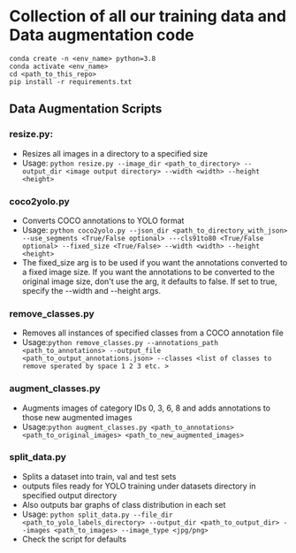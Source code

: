 # Collection of all our training data and Data augmentation code

```
conda create -n <env_name> python=3.8
conda activate <env_name>
cd <path_to_this_repo>
pip install -r requirements.txt
```

## Data Augmentation Scripts
### resize.py:
   - Resizes all images in a directory to a specified size
   - Usage: `python resize.py --image_dir <path_to_directory> --output_dir <image output directory> --width <width> --height <height>`

### coco2yolo.py

 - Converts COCO annotations to YOLO format
- Usage: `python coco2yolo.py --json_dir <path_to_directory_with_json> --use_segments <True/False optional> ---cls91to80 <True/False optional> --fixed_size <True/False> --width <width> --height <height>`
 -  The fixed_size arg is to be used if you want the annotations converted to a fixed image size. If you want the annotations to be converted to the original image size, don't use the arg, it defaults to false. If set to true, specify the --width and --height args.
  
### remove_classes.py
- Removes all instances of specified classes from a COCO annotation file
- Usage:`python remove_classes.py --annotations_path <path_to_annotations> --output_file <path_to_output_annotations.json> --classes <list of classes to remove sperated by space 1 2 3 etc. >`

### augment_classes.py
- Augments images of category IDs 0, 3, 6, 8 and adds annotations to those new augmented images
- Usage:`python augment_classes.py <path_to_annotations> <path_to_original_images> <path_to_new_augmented_images>`

### split_data.py
- Splits a dataset into train, val and test sets
- outputs files ready for YOLO training under datasets directory in specified output directory
- Also outputs bar graphs of class distribution in each set
- Usage: `python split_data.py --file_dir <path_to_yolo_labels_directory> --output_dir <path_to_output_dir> --images <path_to_images> --image_type <jpg/png>`
- Check the script for defaults